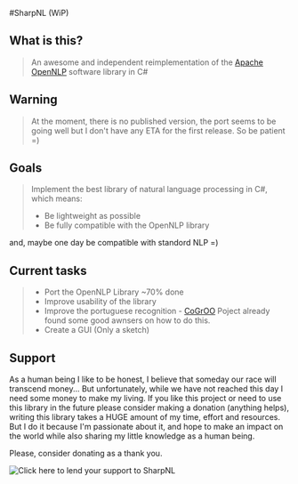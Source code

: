#SharpNL (WiP)

## What is this?

> An awesome and independent reimplementation of the [Apache OpenNLP] software library in C#

## Warning

> At the moment, there is no published version, the port seems to be going well but I don't 
have any ETA for the first release. So be patient =)

## Goals

> Implement the best library of natural language processing in C#, which means:
> - Be lightweight as possible
> - Be fully compatible with the OpenNLP library

and, maybe one day be compatible with standord NLP =)

## Current tasks

> - Port the OpenNLP Library ~70% done
> - Improve usability of the library
> - Improve the portuguese recognition - [CoGrOO] Poject already found some good awnsers on how to do this.
> - Create a GUI (Only a sketch)

## Support

As a human being I like to be honest, I believe that someday our race will transcend money... 
But unfortunately, while we have not reached this day I need some money to make my living. 
If you like this project or need to use this library in the future please consider making a 
donation (anything helps), writing this library takes a HUGE amount of my time, effort and 
resources. But I do it because I'm passionate about it, and hope to make an impact on the 
world while also sharing my little knowledge as a human being.

Please, consider donating as a thank you.

![Click here to lend your support to SharpNL](https://pledgie.com/campaigns/26940.png?skin_name=chrome)



[Apache OpenNLP]: http://opennlp.apache.org
[CoGrOO]: http://cogroo.sourceforge.net/

